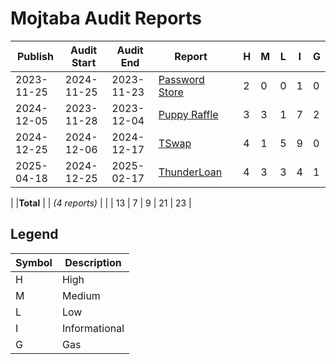 # Mojtaba Audit Reports

| Publish    | Audit Start | Audit End  | Report                                                       |     | H   | M   | L   | I   | G   |
| ---------- | ----------- | ---------- | ------------------------------------------------------------ | --- | --- | --- | --- | --- | --- |
| 2023-11-25 | 2024-11-25  | 2023-11-23 | [Password Store](./reports_pdf/2024-11-25-Passwordstore.pdf) |     | 2   | 0   | 0   | 1   | 0   |
| 2024-12-05 | 2023-11-28  | 2023-12-04 | [Puppy Raffle](./reports_pdf/2024-12-05-PuppyRaffle.pdf)     |     | 3   | 3   | 1   | 7   | 2   |
| 2024-12-25 | 2024-12-06  | 2024-12-17 | [TSwap](./reports_pdf/2024-12-25-TSwap.pdf)                  |     | 4   | 1   | 5   | 9   | 0   |
| 2025-04-18 | 2024-12-25  | 2025-02-17 | [ThunderLoan](./reports_pdf/2025-04-18-ThunderLoan.pdf)                  |     | 4   | 3   | 3   | 4   | 1   |
|
|**Total** | | _(4 reports)_ | | | 13 | 7 | 9 | 21 | 23 |

## Legend

| Symbol | Description   |
| ------ | ------------- |
| H      | High          |
| M      | Medium        |
| L      | Low           |
| I      | Informational |
| G      | Gas           |
